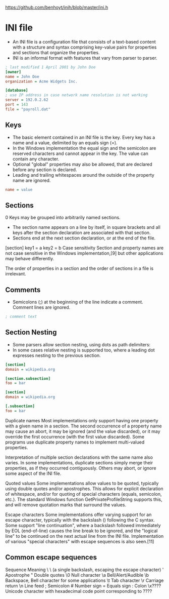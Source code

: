 
https://github.com/benhoyt/inih/blob/master/ini.h

# INI file

- An INI file is a configuration file that consists of a text-based content with a structure and syntax comprising key-value pairs for properties and sections that organize the properties.
- INI is an informal format with features that vary from parser to parser.


```ini
; last modified 1 April 2001 by John Doe
[owner]
name = John Doe
organization = Acme Widgets Inc.

[database]
; use IP address in case network name resolution is not working
server = 192.0.2.62     
port = 143
file = "payroll.dat"
```


## Keys

- The basic element contained in an INI file is the key. Every key has a name and a value, delimited by an equals sign (=).
- In the Windows implementation the equal sign and the semicolon are reserved characters and cannot appear in the key. The value can contain any character.
- Optional "global" properties may also be allowed, that are declared before any section is declared.
- Leading and trailing whitespaces around the outside of the property name are ignored.

```ini
name = value
```

## Sections

0 Keys may be grouped into arbitrarily named sections.
- The section name appears on a line by itself, in square brackets and all keys after the section declaration are associated with that section.
- Sections end at the next section declaration, or at the end of the file.

[section]
key1 = a
key2 = b
Case sensitivity
Section and property names are not case sensitive in the Windows implementation,[9] but other applications may behave differently.

The order of properties in a section and the order of sections in a file is irrelevant.


## Comments

- Semicolons (;) at the beginning of the line indicate a comment. Comment lines are ignored.

```ini
; comment text
```



## Section Nesting

- Some parsers allow section nesting, using dots as path delimiters:
- In some cases relative nesting is supported too, where a leading dot expresses nesting to the previous section.

```ini
[section]
domain = wikipedia.org

[section.subsection]
foo = bar
```

```ini
[section]
domain = wikipedia.org

[.subsection]
foo = bar
```


Duplicate names
Most implementations only support having one property with a given name in a section. The second occurrence of a property name may cause an abort, it may be ignored (and the value discarded), or it may override the first occurrence (with the first value discarded). Some programs use duplicate property names to implement multi-valued properties.

Interpretation of multiple section declarations with the same name also varies. In some implementations, duplicate sections simply merge their properties, as if they occurred contiguously. Others may abort, or ignore some aspect of the INI file.

Quoted values
Some implementations allow values to be quoted, typically using double quotes and/or apostrophes. This allows for explicit declaration of whitespace, and/or for quoting of special characters (equals, semicolon, etc.). The standard Windows function GetPrivateProfileString supports this, and will remove quotation marks that surround the values.

Escape characters
Some implementations offer varying support for an escape character, typically with the backslash (\) following the C syntax. Some support "line continuation", where a backslash followed immediately by EOL (end-of-line) causes the line break to be ignored, and the "logical line" to be continued on the next actual line from the INI file. Implementation of various "special characters" with escape sequences is also seen.[11]


## Common escape sequences

Sequence	Meaning
\\	\ (a single backslash, escaping the escape character)
\'	Apostrophe
\"	Double quotes
\0	Null character
\a	Bell/Alert/Audible
\b	Backspace, Bell character for some applications
\t	Tab character
\r	Carriage return
\n	Line feed
\;	Semicolon
\#	Number sign
\=	Equals sign
\:	Colon
\x????	Unicode character with hexadecimal code point corresponding to ????

